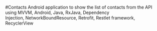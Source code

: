 #Contacts
Android application to show the list of contacts from the API using MVVM, Android, Java, RxJava, Dependency Injection, NetworkBoundResource, Retrofit, Restlet framework, RecyclerView

